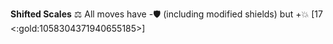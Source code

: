 **Shifted Scales** ⚖️ All moves have -🛡️ (including modified shields) but +💥 [17 <:gold:1058304371940655185>]
